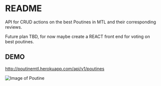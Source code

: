# README

API for CRUD actions on the best Poutines in MTL and their corresponding reviews.

Future plan TBD, for now maybe create a REACT front end for voting on best poutines.

## DEMO ##
http://poutinemtl.herokuapp.com/api/v1/poutines

![Image of Poutine](https://res.cloudinary.com/dppe5cx49/image/upload/v1600891403/cover_yhduki.jpg)

